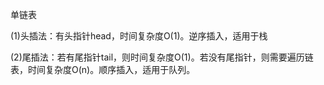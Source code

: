 单链表

(1)头插法：有头指针head，时间复杂度O(1)。逆序插入，适用于栈

(2)尾插法：若有尾指针tail，则时间复杂度O(1)。若没有尾指针，则需要遍历链表，时间复杂度O(n)。顺序插入，适用于队列。
